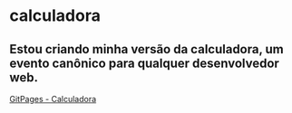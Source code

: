 # calculadora
Estou criando minha versão da calculadora, um evento canônico para qualquer desenvolvedor web.
---
[GitPages - Calculadora](https://zorddi.github.io/calculadora/)
